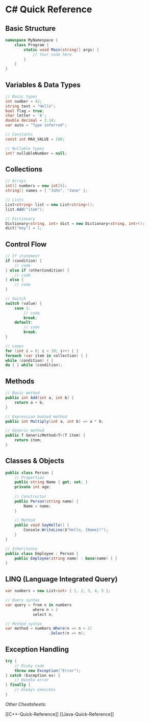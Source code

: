 # C# Quick Reference

## Basic Structure
```csharp
namespace MyNamespace {
    class Program {
        static void Main(string[] args) {
            // Your code here
        }
    }
}
```

## Variables & Data Types
```csharp
// Basic types
int number = 42;
string text = "Hello";
bool flag = true;
char letter = 'A';
double decimal = 3.14;
var auto = "Type inferred";

// Constants
const int MAX_VALUE = 100;

// Nullable types
int? nullableNumber = null;
```

## Collections
```csharp
// Arrays
int[] numbers = new int[5];
string[] names = { "John", "Jane" };

// Lists
List<string> list = new List<string>();
list.Add("item");

// Dictionary
Dictionary<string, int> dict = new Dictionary<string, int>();
dict["key"] = 1;
```

## Control Flow
```csharp
// If statement
if (condition) {
    // code
} else if (otherCondition) {
    // code
} else {
    // code
}

// Switch
switch (value) {
    case 1:
        // code
        break;
    default:
        // code
        break;
}

// Loops
for (int i = 0; i < 10; i++) { }
foreach (var item in collection) { }
while (condition) { }
do { } while (condition);
```

## Methods
```csharp
// Basic method
public int Add(int a, int b) {
    return a + b;
}

// Expression bodied method
public int Multiply(int a, int b) => a * b;

// Generic method
public T GenericMethod<T>(T item) {
    return item;
}
```

## Classes & Objects
```csharp
public class Person {
    // Properties
    public string Name { get; set; }
    private int age;
    
    // Constructor
    public Person(string name) {
        Name = name;
    }
    
    // Method
    public void SayHello() {
        Console.WriteLine($"Hello, {Name}!");
    }
}

// Inheritance
public class Employee : Person {
    public Employee(string name) : base(name) { }
}
```

## LINQ (Language Integrated Query)
```csharp
var numbers = new List<int> { 1, 2, 3, 4, 5 };

// Query syntax
var query = from n in numbers
            where n > 2
            select n;

// Method syntax
var method = numbers.Where(n => n > 2)
                   .Select(n => n);
```

## Exception Handling
```csharp
try {
    // Risky code
    throw new Exception("Error");
} catch (Exception ex) {
    // Handle error
} finally {
    // Always executes
}
```


*Other Cheatsheets:*

[[C++-Quick-Reference]]
[[Java-Quick-Reference]]